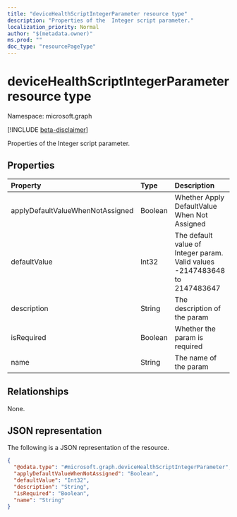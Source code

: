 ```yaml
---
title: "deviceHealthScriptIntegerParameter resource type"
description: "Properties of the  Integer script parameter."
localization_priority: Normal
author: "$(metadata.owner)"
ms.prod: ""
doc_type: "resourcePageType"
---
```


# deviceHealthScriptIntegerParameter resource type

Namespace: microsoft.graph

[!INCLUDE [beta-disclaimer](../../includes/beta-disclaimer.md)]

Properties of the  Integer script parameter.

## Properties

| Property                         | Type    | Description                                                                |
| :------------------------------- | :------ | :------------------------------------------------------------------------- |
| applyDefaultValueWhenNotAssigned | Boolean | Whether Apply DefaultValue When Not Assigned                               |
| defaultValue                     | Int32   | The default value of Integer param. Valid values -2147483648 to 2147483647 |
| description                      | String  | The description of the param                                               |
| isRequired                       | Boolean | Whether the param is required                                              |
| name                             | String  | The name of the param                                                      |

## Relationships

None.

## JSON representation

The following is a JSON representation of the resource.

<!-- {
  "blockType": "resource",
  "@odata.type": "microsoft.graph.deviceHealthScriptIntegerParameter",
}
-->

```json
{
  "@odata.type": "#microsoft.graph.deviceHealthScriptIntegerParameter",
  "applyDefaultValueWhenNotAssigned": "Boolean",
  "defaultValue": "Int32",
  "description": "String",
  "isRequired": "Boolean",
  "name": "String"
}
```